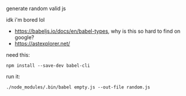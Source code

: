generate random valid js

idk i'm bored lol


- https://babeljs.io/docs/en/babel-types, why is this so hard to find on google?
- https://astexplorer.net/


need this: 

```npm install --save-dev babel-cli```

run it: 

```./node_modules/.bin/babel empty.js --out-file random.js```